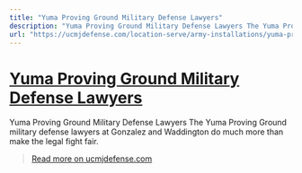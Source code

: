 ```yaml
---
title: "Yuma Proving Ground Military Defense Lawyers"
description: "Yuma Proving Ground Military Defense Lawyers The Yuma Proving Ground military defense lawyers at Gonzalez and Waddington do much more than make the legal fight fair."
url: "https://ucmjdefense.com/location-serve/army-installations/yuma-proving-ground-military-defense-lawyers.html"
---
```


# [Yuma Proving Ground Military Defense Lawyers](https://ucmjdefense.com/location-serve/army-installations/yuma-proving-ground-military-defense-lawyers.html)

Yuma Proving Ground Military Defense Lawyers The Yuma Proving Ground military defense lawyers at Gonzalez and Waddington do much more than make the legal fight fair.

> [Read more on ucmjdefense.com](https://ucmjdefense.com/location-serve/army-installations/yuma-proving-ground-military-defense-lawyers.html)
